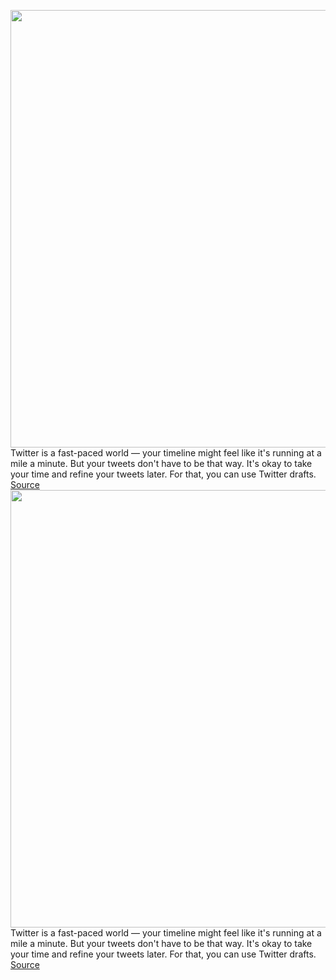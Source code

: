 <img src='https://cdn.vox-cdn.com/thumbor/PrGkWp95SFV8ajhVWc9uB3jrxI4=/0x0:2040x1360/1200x800/filters:focal(857x517:1183x843)/cdn.vox-cdn.com/uploads/chorus_image/image/66416571/Twitter-app-stock-Dec2015-verge-12.0.0.jpg' width='700px' /><br/>
Twitter is a fast-paced world — your timeline might feel like it's running at a mile a minute. But your tweets don't have to be that way. It's okay to take your time and refine your tweets later. For that, you can use Twitter drafts.
<a href='https://www.theverge.com/2020/3/2/21161213/twitter-tweet-draft-save-as-how-to'> Source <a/><img src='https://cdn.vox-cdn.com/thumbor/PrGkWp95SFV8ajhVWc9uB3jrxI4=/0x0:2040x1360/1200x800/filters:focal(857x517:1183x843)/cdn.vox-cdn.com/uploads/chorus_image/image/66416571/Twitter-app-stock-Dec2015-verge-12.0.0.jpg' width='700px' /><br/>
Twitter is a fast-paced world — your timeline might feel like it's running at a mile a minute. But your tweets don't have to be that way. It's okay to take your time and refine your tweets later. For that, you can use Twitter drafts.
<a href='https://www.theverge.com/2020/3/2/21161213/twitter-tweet-draft-save-as-how-to'> Source <a/>